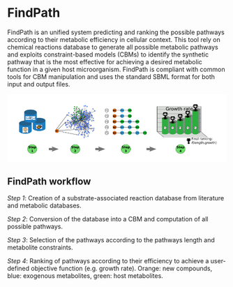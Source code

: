 # FindPath

FindPath is an unified system predicting and ranking the possible pathways according to their metabolic efficiency in cellular context. This tool rely on chemical reactions database to generate all possible metabolic pathways and exploits constraint-based models (CBMs) to identify the synthetic pathway that is the most effective for achieving a desired metabolic function in a given host microorganism. FindPath is compliant with common tools for CBM manipulation and uses the standard SBML format for both input and output files.

![](documentation/Fig-web.png)

## FindPath workflow

*Step 1*: Creation of a substrate-associated reaction database from literature and metabolic databases.

*Step 2*: Conversion of the database into a CBM and computation of all possible pathways.

*Step 3*: Selection of the pathways according to the pathways length and metabolite constraints.

*Step 4*: Ranking of pathways according to their efficiency to achieve a user-defined objective function (e.g. growth rate). Orange: new compounds, blue: exogenous metabolites, green: host metabolites. 

